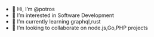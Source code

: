 - 👋 Hi, I’m @potros
- 👀 I’m interested in Software Development
- 🌱 I’m currently learning graphql,rust
- 💞️ I’m looking to collaborate on node.js,Go,PHP projects

<!---
potros/potros is a ✨ special ✨ repository because its `README.md` (this file) appears on your GitHub profile.
You can click the Preview link to take a look at your changes.
--->
